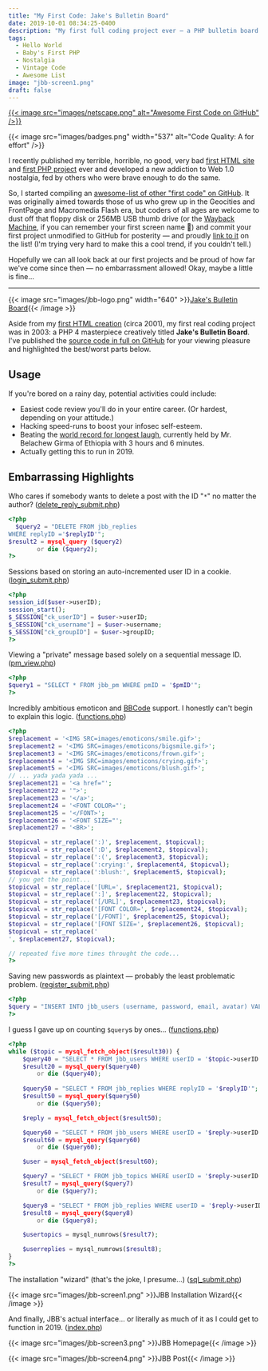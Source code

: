 ```yaml
---
title: "My First Code: Jake's Bulletin Board"
date: 2019-10-01 08:34:25-0400
description: "My first full coding project ever – a PHP bulletin board creatively titled Jake's Bulletin Board, circa 2003."
tags:
  - Hello World
  - Baby's First PHP
  - Nostalgia
  - Vintage Code
  - Awesome List
image: "jbb-screen1.png"
draft: false
---
```



[{{< image src="images/netscape.png" alt="Awesome First Code on GitHub" />}}](https://github.com/jakejarvis/awesome-first-code)

{{< image src="images/badges.png" width="537" alt="Code Quality: A for effort" />}}


I recently published my terrible, horrible, no good, very bad [first HTML site](https://jarv.is/y2k) and [first PHP project](https://github.com/jakejarvis/jbb#readme) ever and developed a new addiction to Web 1.0 nostalgia, fed by others who were brave enough to do the same.

So, I started compiling an [awesome-list of other "first code" on GitHub](https://github.com/jakejarvis/awesome-first-code). It was originally aimed towards those of us who grew up in the Geocities and FrontPage and Macromedia Flash era, but coders of all ages are welcome to dust off that floppy disk or 256MB USB thumb drive (or the [Wayback Machine](https://archive.org/web/), if you can remember your first screen name 😬) and commit your first project unmodified to GitHub for posterity — and proudly [link to it](https://github.com/jakejarvis/awesome-first-code/edit/master/readme.md) on the list! (I'm trying very hard to make this a cool trend, if you couldn't tell.)

Hopefully we can all look back at our first projects and be proud of how far we've come since then — no embarrassment allowed! Okay, maybe a little is fine...


---


{{< image src="images/jbb-logo.png" width="640" >}}[Jake's Bulletin Board](https://github.com/jakejarvis/jbb){{< /image >}}


Aside from my [first HTML creation](https://jarv.is/y2k) (circa 2001), my first real coding project was in 2003: a PHP 4 masterpiece creatively titled **Jake's Bulletin Board**. I've published the [source code in full on GitHub](https://github.com/jakejarvis/jbb) for your viewing pleasure and highlighted the best/worst parts below.

## Usage

If you're bored on a rainy day, potential activities could include:

- Easiest code review you'll do in your entire career. (Or hardest, depending on your attitude.)
- Hacking speed-runs to boost your infosec self-esteem.
- Beating the [world record for longest laugh](http://goldenbookofrecords.com/longest-laughter/), currently held by Mr. Belachew Girma of Ethiopia with 3 hours and 6 minutes.
- Actually getting this to run in 2019.


## Embarrassing Highlights

Who cares if somebody wants to delete a post with the ID "`*`" no matter the author? ([delete_reply_submit.php](https://github.com/jakejarvis/jbb/blob/87b606797414b2fe563af85e269566fc5e076cc5/delete_reply_submit.php#L9))

```php
<?php
  $query2 = "DELETE FROM jbb_replies
WHERE replyID ='$replyID'";
$result2 = mysql_query ($query2)
        or die ($query2); 
?>
```

Sessions based on storing an auto-incremented user ID in a cookie. ([login_submit.php](https://github.com/jakejarvis/jbb/blob/87b606797414b2fe563af85e269566fc5e076cc5/login_submit.php#L28))

```php
<?php
session_id($user->userID);
session_start();
$_SESSION["ck_userID"] = $user->userID;
$_SESSION["ck_username"] = $user->username;
$_SESSION["ck_groupID"] = $user->groupID;
?>
```

Viewing a "private" message based solely on a sequential message ID. ([pm_view.php](https://github.com/jakejarvis/jbb/blob/87b606797414b2fe563af85e269566fc5e076cc5/pm_view.php#L13))

```php
<?php
$query1 = "SELECT * FROM jbb_pm WHERE pmID = '$pmID'";
?>
```

Incredibly ambitious emoticon and [BBCode](https://en.wikipedia.org/wiki/BBCode) support. I honestly can't begin to explain this logic. ([functions.php](https://github.com/jakejarvis/jbb/blob/87b606797414b2fe563af85e269566fc5e076cc5/functions.php#L18))

```php
<?php
$replacement = '<IMG SRC=images/emoticons/smile.gif>';
$replacement2 = '<IMG SRC=images/emoticons/bigsmile.gif>';
$replacement3 = '<IMG SRC=images/emoticons/frown.gif>';
$replacement4 = '<IMG SRC=images/emoticons/crying.gif>';
$replacement5 = '<IMG SRC=images/emoticons/blush.gif>';
// ... yada yada yada ...
$replacement21 = '<a href="';
$replacement22 = '">';
$replacement23 = '</a>';
$replacement24 = '<FONT COLOR="';
$replacement25 = '</FONT>';
$replacement26 = '<FONT SIZE="';
$replacement27 = '<BR>';

$topicval = str_replace(':)', $replacement, $topicval);
$topicval = str_replace(':D', $replacement2, $topicval);
$topicval = str_replace(':(', $replacement3, $topicval);
$topicval = str_replace(':crying:', $replacement4, $topicval);
$topicval = str_replace(':blush:', $replacement5, $topicval);
// you get the point...
$topicval = str_replace('[URL=', $replacement21, $topicval);
$topicval = str_replace(':]', $replacement22, $topicval);
$topicval = str_replace('[/URL]', $replacement23, $topicval);
$topicval = str_replace('[FONT COLOR=', $replacement24, $topicval);
$topicval = str_replace('[/FONT]', $replacement25, $topicval);
$topicval = str_replace('[FONT SIZE=', $replacement26, $topicval);
$topicval = str_replace('
', $replacement27, $topicval);

// repeated five more times throught the code...
?>
```

Saving new passwords as plaintext — probably the least problematic problem. ([register_submit.php](https://github.com/jakejarvis/jbb/blob/87b606797414b2fe563af85e269566fc5e076cc5/register_submit.php#L10))

```php
<?php
$query = "INSERT INTO jbb_users (username, password, email, avatar) VALUES ('$username','$password','$email','images/avatars/noavatar.gif')";
?>
```

I guess I gave up on counting `$query`s by ones...  ([functions.php](https://github.com/jakejarvis/jbb/blob/87b606797414b2fe563af85e269566fc5e076cc5/functions.php#L231))

```php
<?php
while ($topic = mysql_fetch_object($result30)) {
    $query40 = "SELECT * FROM jbb_users WHERE userID = '$topic->userID'";
    $result20 = mysql_query($query40)
        or die ($query40);
		
    $query50 = "SELECT * FROM jbb_replies WHERE replyID = '$replyID'";
    $result50 = mysql_query($query50)
        or die ($query50);

    $reply = mysql_fetch_object($result50);

    $query60 = "SELECT * FROM jbb_users WHERE userID = '$reply->userID'";
    $result60 = mysql_query($query60)
        or die ($query60);

    $user = mysql_fetch_object($result60);

    $query7 = "SELECT * FROM jbb_topics WHERE userID = '$reply->userID'";
    $result7 = mysql_query($query7)
        or die ($query7);

    $query8 = "SELECT * FROM jbb_replies WHERE userID = '$reply->userID'";
    $result8 = mysql_query($query8)
        or die ($query8);

    $usertopics = mysql_numrows($result7);

    $userreplies = mysql_numrows($result8);
}
?>
```

The installation "wizard" (that's the joke, I presume...) ([sql_submit.php](https://github.com/jakejarvis/jbb/blob/87b606797414b2fe563af85e269566fc5e076cc5/setup/sql_submit.php))

{{< image src="images/jbb-screen1.png" >}}JBB Installation Wizard{{< /image >}}

And finally, JBB's actual interface... or literally as much of it as I could get to function in 2019. ([index.php](https://github.com/jakejarvis/jbb/blob/87b606797414b2fe563af85e269566fc5e076cc5/index.php))

{{< image src="images/jbb-screen3.png" >}}JBB Homepage{{< /image >}}

{{< image src="images/jbb-screen4.png" >}}JBB Post{{< /image >}}
